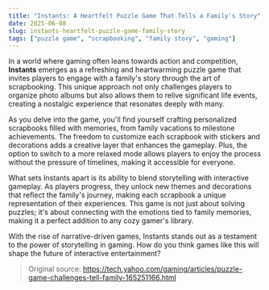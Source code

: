 ```yaml
---
title: "Instants: A Heartfelt Puzzle Game That Tells a Family's Story"
date: 2025-06-08
slug: instants-heartfelt-puzzle-game-family-story
tags: ["puzzle game", "scrapbooking", "family story", "gaming"]
---
```


In a world where gaming often leans towards action and competition, **Instants** emerges as a refreshing and heartwarming puzzle game that invites players to engage with a family's story through the art of scrapbooking. This unique approach not only challenges players to organize photo albums but also allows them to relive significant life events, creating a nostalgic experience that resonates deeply with many.

As you delve into the game, you'll find yourself crafting personalized scrapbooks filled with memories, from family vacations to milestone achievements. The freedom to customize each scrapbook with stickers and decorations adds a creative layer that enhances the gameplay. Plus, the option to switch to a more relaxed mode allows players to enjoy the process without the pressure of timelines, making it accessible for everyone.

What sets Instants apart is its ability to blend storytelling with interactive gameplay. As players progress, they unlock new themes and decorations that reflect the family's journey, making each scrapbook a unique representation of their experiences. This game is not just about solving puzzles; it's about connecting with the emotions tied to family memories, making it a perfect addition to any cozy gamer's library.

With the rise of narrative-driven games, Instants stands out as a testament to the power of storytelling in gaming. How do you think games like this will shape the future of interactive entertainment?

> Original source: https://tech.yahoo.com/gaming/articles/puzzle-game-challenges-tell-family-165251166.html